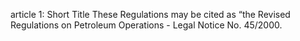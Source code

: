 article 1: Short Title
These Regulations may be cited as “the Revised Regulations on Petroleum Operations - Legal Notice No. 45&#x2F;2000.
<ul>
</ul>